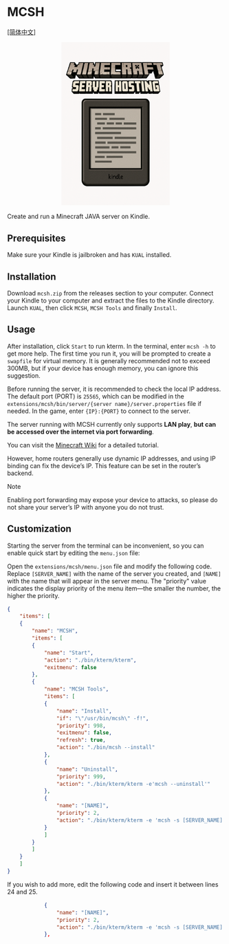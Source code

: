 # MCSH

[[简体中文]](https://github.com/Suda-Baka/MCSH/blob/main/README.md)

<p align="center"><img src="https://github.com/Suda-Baka/MCSH/blob/main/mcsh.png" width = 50%></p>

Create and run a Minecraft JAVA server on Kindle.

## Prerequisites

Make sure your Kindle is jailbroken and has `KUAL` installed.

## Installation

Download `mcsh.zip` from the releases section to your computer. Connect your Kindle to your computer and extract the files to the Kindle directory. Launch `KUAL`, then click `MCSH`, `MCSH Tools` and finally `Install`.

## Usage

After installation, click `Start` to run kterm. In the terminal, enter `mcsh -h` to get more help. The first time you run it, you will be prompted to create a `swapfile` for virtual memory. It is generally recommended not to exceed 300MB, but if your device has enough memory, you can ignore this suggestion.

Before running the server, it is recommended to check the local IP address. The default port (PORT) is `25565`, which can be modified in the `extensions/mcsh/bin/server/{server name}/server.properties` file if needed. In the game, enter `{IP}:{PORT}` to connect to the server.

The server running with MCSH currently only supports **LAN play**, **but can be accessed over the internet via port forwarding**.

You can visit the [Minecraft Wiki](https://minecraft.wiki/w/Tutorial:Setting_up_a_Java_Edition_server) for a detailed tutorial.

However, home routers generally use dynamic IP addresses, and using IP binding can fix the device’s IP. This feature can be set in the router’s backend.

> [!NOTE]
> Enabling port forwarding may expose your device to attacks, so please do not share your server’s IP with anyone you do not trust.

## Customization

Starting the server from the terminal can be inconvenient, so you can enable quick start by editing the `menu.json` file:

Open the `extensions/mcsh/menu.json` file and modify the following code. Replace `[SERVER_NAME]` with the name of the server you created, and `[NAME]` with the name that will appear in the server menu. The "priority" value indicates the display priority of the menu item—the smaller the number, the higher the priority.

```json
{
	"items": [
	{
		"name": "MCSH",
		"items": [
		{
			"name": "Start",
			"action": "./bin/kterm/kterm",
			"exitmenu": false
		},
		{
			"name": "MCSH Tools",
			"items": [
			{
				"name": "Install",
				"if": "\"/usr/bin/mcsh\" -f!",
				"priority": 998,
				"exitmenu": false,
				"refresh": true,
				"action": "./bin/mcsh --install"
			},
			{
				"name": "Uninstall",
				"priority": 999,
				"action": "./bin/kterm/kterm -e'mcsh --uninstall'"
			},
			{
				"name": "[NAME]",
				"priority": 2,
				"action": "./bin/kterm/kterm -e 'mcsh -s [SERVER_NAME]'"
			}
			]
		}
		]
	}
	]
}
```

If you wish to add more, edit the following code and insert it between lines 24 and 25.

```json
			{
				"name": "[NAME]",
				"priority": 2,
				"action": "./bin/kterm/kterm -e 'mcsh -s [SERVER_NAME]'"
			},
```
